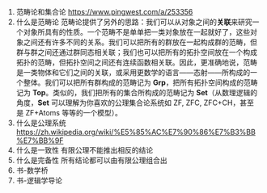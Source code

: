 1. 范畴论和集合论
   https://www.pingwest.com/a/253356
2. 什么是范畴论
   范畴论提供了另外的思路：我们可以从对象之间的**关联**来研究一个对象所具有的性质。一个范畴不是单单把一类对象放在一起就好了，这些对象之间还有许多不同的关系。我们可以把所有的群放在一起构成群的范畴，但群与群之间还通过群同态相关联；我们也可以把所有的拓扑空间放在一个构成拓扑的范畴，但拓扑空间之间还有连续函数相关联。因此，更准确地说，范畴是一类物体和它们之间的关联，或采用更数学的语言——态射——所构成的一个整体。我们可以把所有群构成的范畴记为 **Grp**，把所有拓扑空间构成的范畴记为 **Top**。类似的，我们把所有的集合所构成的范畴记为 **Set**（从数理逻辑的角度，**Set** 可以理解为你喜欢的公理集合论系统如 ZF, ZFC, ZFC+CH，甚至是 ZF+Atoms 等等的一个模型）。
3. 什么是公理系统
   https://zh.wikipedia.org/wiki/%E5%85%AC%E7%90%86%E7%B3%BB%E7%BB%9F
4. 什么是一致性
   有限公理不能推出相反的结论
5. 什么是完备性
   所有结论都可以由有限公理组合出
6. 书-数学桥
7. 书-逻辑学导论